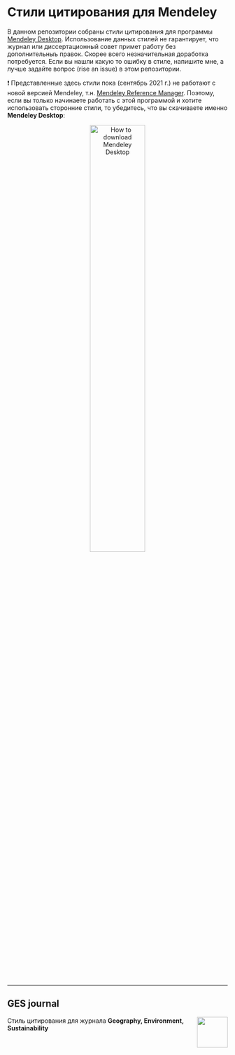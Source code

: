 # Стили цитирования для Mendeley

В данном репозитории собраны стили цитирования для программы [Mendeley Desktop](https://www.mendeley.com/reference-management/mendeley-desktop). Использование данных стилей не гарантирует, что журнал или диссертационный совет примет работу без дополнительныъ правок. Скорее всего незначительная доработка потребуется. Если вы нашли какую то ошибку в стиле, напишите мне, а лучше задайте вопрос (rise an issue) в этом репозитории.

❗ Представленные здесь стили пока (сентябрь 2021 г.) не работают с новой версией Mendeley, т.н. [Mendeley Reference Manager](https://www.mendeley.com/reference-management/reference-manager). Поэтому, если вы только начинаете работать с этой программой и хотите использовать сторонние стили, то убедитесь, что вы скачиваете именно **Mendeley Desktop**:

<p align="center">
<img src="https://user-images.githubusercontent.com/34775595/134459686-c463a031-facf-4dcf-95fc-47278a71d776.png" alt="How to download Mendeley Desktop" width="50%" height="50%"></p>

---

## GES journal
<img align="right" height="70" src="https://ges.rgo.ru/public/journals/1/homeHeaderTitleImage_en_US.jpg">

Стиль цитирования для журнала **Geography, Environment, Sustainability**
